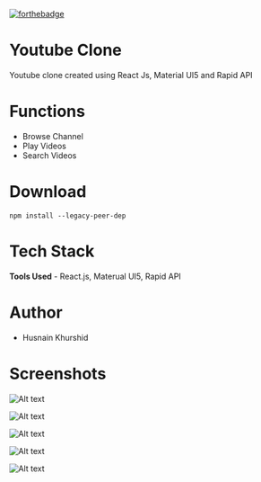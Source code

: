 [![forthebadge](https://img.shields.io/badge/React-20232A?style=for-the-badge&logo=react&logoColor=61DAFB)](https://forthebadge.com)

# Youtube Clone

Youtube clone created using React Js, Material UI5 and Rapid API

# Functions

- Browse Channel
- Play Videos
- Search Videos

# Download

```
npm install --legacy-peer-dep

```

# Tech Stack

**Tools Used** - React.js, Materual UI5, Rapid API

# Author

- Husnain Khurshid

# Screenshots

<img
  src="https://github.com/mhusnainkh/youtube-clone-reactjs/blob/master/screenshots/Capture.PNG"
  alt="Alt text"
  title="Optional title"
  style="display: inline-block; margin: 0 auto; max-width: 300px">

<img
  src="https://github.com/mhusnainkh/youtube-clone-reactjs/blob/master/screenshots/Capture.PNG"
  alt="Alt text"
  title="Optional title"
  style="display: inline-block; margin: 0 auto; max-width: 300px">
  
  <img
  src="https://github.com/mhusnainkh/youtube-clone-reactjs/blob/master/screenshots/Capture3.PNG"
  alt="Alt text"
  title="Optional title"
  style="display: inline-block; margin: 0 auto; max-width: 300px">
  
  <img
  src="https://github.com/mhusnainkh/youtube-clone-reactjs/blob/master/screenshots/Capture4.PNG"
  alt="Alt text"
  title="Optional title"
  style="display: inline-block; margin: 0 auto; max-width: 300px">
  
  
  <img
  src="https://github.com/mhusnainkh/youtube-clone-reactjs/blob/master/screenshots/Capture5.PNG"
  alt="Alt text"
  title="Optional title"
  style="display: inline-block; margin: 0 auto; max-width: 300px">
  
  
